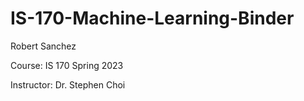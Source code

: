 # IS-170-Machine-Learning-Binder
Robert Sanchez

Course: IS 170 Spring 2023

Instructor: Dr. Stephen Choi
